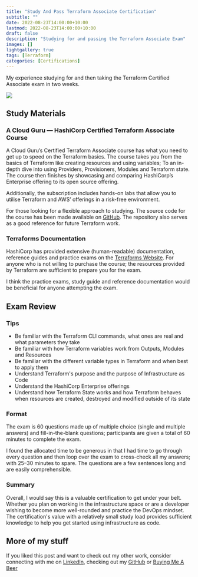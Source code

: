 ```yaml
---
title: "Study And Pass Terraform Associate Certification"
subtitle: ""
date: 2022-08-23T14:00:00+10:00
lastmod: 2022-08-23T14:00:00+10:00
draft: false
description: "Studying for and passing the Terraform Associate Exam"
images: []
lightgallery: true
tags: [Terraform]
categories: [Certifications]
---
```


My experience studying for and then taking the Terraform Certified Associate exam in two weeks.
<!--more-->

![](https://miro.medium.com/max/2000/1*wAXEwN_JCJUat4f2MA8Gdw.png)
## Study Materials

### A Cloud Guru — HashiCorp Certified Terraform Associate Course

A Cloud Guru’s Certified Terraform Associate course has what you need to get up to speed on the Terraform basics. The course takes you from the basics of Terraform like creating resources and using variables; To an in-depth dive into using Providers, Provisioners, Modules and Terraform state. The course then finishes by showcasing and comparing HashiCorp’s Enterprise offering to its open source offering.

Additionally, the subscription includes hands-on labs that allow you to utilise Terraform and AWS’ offerings in a risk-free environment.

For those looking for a flexible approach to studying. The source code for the course has been made available on [GitHub](https://github.com/linuxacademy/content-hashicorp-certified-terraform-associate-foundations). The repository also serves as a good reference for future Terraform work.

### Terraforms Documentation

HashiCorp has provided extensive (human-readable) documentation, reference guides and practice exams on the [Terraforms Website](https://learn.hashicorp.com/collections/terraform/certification). For anyone who is not willing to purchase the course; the resources provided by Terraform are sufficient to prepare you for the exam.

I think the practice exams, study guide and reference documentation would be beneficial for anyone attempting the exam.

## Exam Review

### Tips

*   Be familiar with the Terraform CLI commands, what ones are real and what parameters they take
*   Be familiar with how Terraform variables work from Outputs, Modules and Resources
*   Be familiar with the different variable types in Terraform and when best to apply them
*   Understand Terraform's purpose and the purpose of Infrastructure as Code
*   Understand the HashiCorp Enterprise offerings
*   Understand how Terraform State works and how Terraform behaves when resources are created, destroyed and modified outside of its state

### **Format**

The exam is 60 questions made up of multiple choice (single and multiple answers) and fill-in-the-blank questions; participants are given a total of 60 minutes to complete the exam.

I found the allocated time to be generous in that I had time to go through every question and then loop over the exam to cross-check all my answers; with 25–30 minutes to spare. The questions are a few sentences long and are easily comprehensible.

### Summary

Overall, I would say this is a valuable certification to get under your belt. Whether you plan on working in the infrastructure space or are a developer wishing to become more well-rounded and practice the DevOps mindset. The certification's value with a relatively small study load provides sufficient knowledge to help you get started using infrastructure as code.

## More of my stuff

If you liked this post and want to check out my other work, consider connecting with me on [LinkedIn](https://www.linkedin.com/in/jared-wilton/), checking out my [GitHub](https://github.com/Jared1204) or [Buying Me A Beer](https://buymeacoffee.com/dev_jared)                